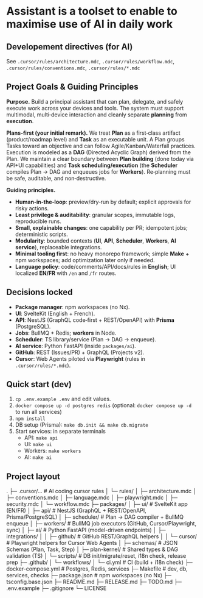 # Assistant is a toolset to enable to maximise use of AI in daily work

## Developement directives (for AI)
See `.cursor/rules/architecture.mdc`, `.cursor/rules/workflow.mdc`, `.cursor/rules/conventions.mdc`, `.cursor/rules/*.mdc`

## Project Goals & Guiding Principles
**Purpose.** Build a principal assistant that can plan, delegate, and safely execute work across your devices and tools. The system must support multimodal, multi‑device interaction and cleanly separate **planning** from **execution**.

**Plans‑first (your initial remark).** We treat **Plan** as a first‑class artifact (product/roadmap level) and **Task** as an executable unit. A Plan groups Tasks toward an objective and can follow Agile/Kanban/Waterfall practices. Execution is modeled as a **DAG** (Directed Acyclic Graph) derived from the Plan. We maintain a clear boundary between **Plan building** (done today via API+UI capabilities) and **Task scheduling/execution** (the **Scheduler** compiles Plan → DAG and enqueues jobs for **Workers**). Re‑planning must be safe, auditable, and non‑destructive.

**Guiding principles.**
- **Human‑in‑the‑loop**: preview/dry‑run by default; explicit approvals for risky actions.
- **Least privilege & auditability**: granular scopes, immutable logs, reproducible runs.
- **Small, explainable changes**: one capability per PR; idempotent jobs; deterministic scripts.
- **Modularity**: bounded contexts (**UI**, **API**, **Scheduler**, **Workers**, **AI service**), replaceable integrations.
- **Minimal tooling first**: no heavy monorepo framework; simple **Make** + npm workspaces; add optimization later only if needed.
- **Language policy**: code/comments/API/docs/rules in **English**; UI localized **EN/FR** with `/en` and `/fr` routes.


## Decisions locked
- **Package manager**: npm workspaces (no Nx).
- **UI**: SvelteKit (English + French).
- **API**: NestJS (GraphQL code‑first + REST/OpenAPI) with **Prisma** (PostgreSQL).
- **Jobs**: BullMQ + Redis; **workers** in Node.
- **Scheduler**: TS library/service (Plan → DAG → enqueue).
- **AI service**: Python FastAPI (inside `packages/ai`).
- **GitHub**: REST (Issues/PR) + GraphQL (Projects v2).
- **Cursor**: Web Agents piloted via **Playwright** (rules in `.cursor/rules/*.mdc`).

## Quick start (dev)
1. `cp .env.example .env` and edit values.
2. `docker compose up -d postgres redis`  (optional: `docker compose up -d` to run all services)
3. `npm install`
4. DB setup (Prisma): `make db.init && make db.migrate`
5. Start services: in separate terminals
   - API: `make api`
   - UI: `make ui`
   - Workers: `make workers`
   - AI: `make ai`

## Project layout
.
├─ .cursor/...            # AI coding cursor rules
│  └─ rules/
│     ├─ architecture.mdc
│     ├─ conventions.mdc
│     ├─ language.mdc
│     ├─ playwright.mdc
│     ├─ security.mdc
│     └─ workflow.mdc
├─ packages/
│  ├─ ui/                 # SvelteKit app (EN/FR)
│  ├─ api/                # NestJS (GraphQL + REST/OpenAPI, Prisma/PostgreSQL)
│  ├─ scheduler/          # Plan → DAG compiler + BullMQ enqueue
│  ├─ workers/            # BullMQ job executors (GitHub, Cursor/Playwright, sync)
│  ├─ ai/                 # Python FastAPI (model-driven endpoints)
│  ├─ integrations/
│  │  ├─ github/          # GitHub REST/GraphQL helpers
│  │  └─ cursor/          # Playwright helpers for Cursor Web Agents
│  ├─ schemas/            # JSON Schemas (Plan, Task, Step)
│  ├─ plan-kernel/        # Shared types & DAG validation (TS)
│  └─ scripts/            # DB init/migrate/reset, i18n check, release prep
├─ .github/
│  └─ workflows/
│     └─ ci.yml           # CI (build + i18n check)
├─ docker-compose.yml     # Postgres, Redis, services
├─ Makefile               # dev, db, services, checks
├─ package.json           # npm workspaces (no Nx)
├─ tsconfig.base.json
├─ README.md
├─ RELEASE.md
├─ TODO.md
├─ .env.example
├─ .gitignore
└─ LICENSE
